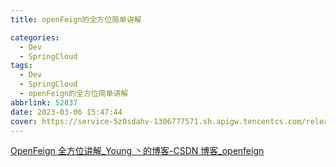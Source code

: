 ```yaml
---
title: openFeign的全方位简单讲解

categories:
  - Dev
  - SpringCloud
tags:
  - Dev
  - SpringCloud
  - openFeign的全方位简单讲解
abbrlink: 52837
date: 2023-03-06 15:47:44
cover: https://service-5z0sdahv-1306777571.sh.apigw.tencentcs.com/release/?uuid=eddb3b93aff6489d9b31e8e540ad5c7c
---
```


[OpenFeign 全方位讲解\_Young 丶的博客-CSDN 博客\_openfeign](https://blog.csdn.net/agonie201218/article/details/121154769)